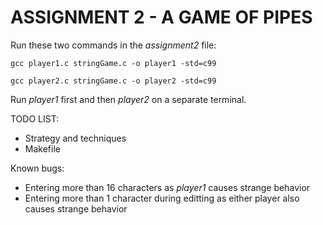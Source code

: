 # ASSIGNMENT 2 - A GAME OF PIPES

Run these two commands in the _assignment2_ file:

`gcc player1.c stringGame.c -o player1 -std=c99`

`gcc player2.c stringGame.c -o player2 -std=c99`

Run _player1_ first and then _player2_ on a separate terminal.

TODO LIST:
- Strategy and techniques
- Makefile

Known bugs:
- Entering more than 16 characters as _player1_ causes strange behavior
- Entering more than 1 character during editting as either player also causes strange behavior
